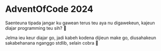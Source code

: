 # AdventOfCode 2024

Saenteuna tipada jangar ku gawean terus teu aya nu digawekeun, kajeun diajar programming teu sih? 🗿

Jelma ieu keur diajar go, jadi kabeh kodena dijieun make go, diusahakeun sakabehanana nganggo stdlib, selain cobra 🐍
